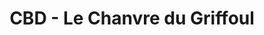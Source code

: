 ---
title: "CBD - Le Chanvre du Griffoul"
url: /vaour/cbd-le-chanvre-du-griffoul/
shop: cannabis
---